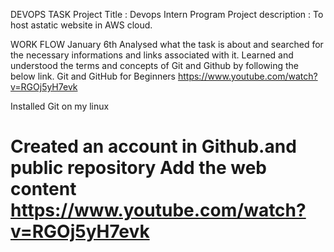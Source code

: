 DEVOPS TASK
Project Title : Devops Intern Program
Project description : To host astatic website in AWS cloud.

WORK FLOW
January 6th
Analysed what the task is about and searched for the necessary informations and links associated with it. Learned and understood the terms and concepts of Git and Github by following the below link.
Git and GitHub for Beginners https://www.youtube.com/watch?v=RGOj5yH7evk

Installed Git on my linux

Created an account in Github.and public repository
Add the web content
 https://www.youtube.com/watch?v=RGOj5yH7evk
================================================================================================================================================================================
